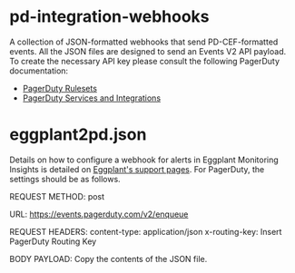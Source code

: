 # pd-integration-webhooks

A collection of JSON-formatted webhooks that send PD-CEF-formatted events.  All the JSON files are designed to send an Events V2 API payload.  To create the necessary API key please consult the following PagerDuty documentation:

* [PagerDuty Rulesets](https://support.pagerduty.com/docs/rulesets#send-events-to-a-global-ruleset)
* [PagerDuty Services and Integrations](https://support.pagerduty.com/docs/rulesets#send-events-to-a-global-ruleset)

# eggplant2pd.json

Details on how to configure a webhook for alerts in Eggplant Monitoring Insights is detailed on [Eggplant's support pages](http://docs.eggplantsoftware.com/EMI/emi-webhooks.htm).  For PagerDuty, the settings should be as follows.

REQUEST METHOD:
post

URL:
https://events.pagerduty.com/v2/enqueue

REQUEST HEADERS:
content-type: application/json
x-routing-key: Insert PagerDuty Routing Key

BODY PAYLOAD:
Copy the contents of the JSON file.
